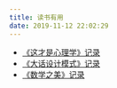 ```yaml
---
title: 读书有用
date: 2019-11-12 22:02:29
---
```




<!-- more -->

* [《这才是心理学》记录](/2019/12/04/读后感-这就是心理学/)
* [《大话设计模式》记录](/2020/01/11/读后感-大话设计模式/)
* [《数学之美》记录](/2020/01/11/读后感-数学之美)
